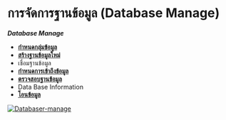 # การจัดการฐานข้อมูล (Database Manage)

_**Database Manage**_

  * [**กำหนดกลุ่มข้อมูล**](http://www.smlaccount.com/manual/?page_id=1251)
  * [**สร้างฐานข้อมูลใหม่**](http://www.smlaccount.com/manual/?page_id=1255)
  * เชื่อมฐานข้อมูล
  * [**กำหนดการเข้าถึงข้อมูล**](http://www.smlaccount.com/manual/?page_id=1263)
  * [**ตรวจสอบฐานข้อมูล**](http://www.smlaccount.com/manual/?page_id=1267)
  * Data Base Information
  * [**โอนข้อมูล**](http://www.smlaccount.com/manual/?page_id=1271)

[![Databaser-manage](http://www.smlaccount.com/manual/wp-content/uploads/2017/11/Databaser-manage.jpg)](http://www.smlaccount.com/manual/wp-content/uploads/2017/11/Databaser-manage.jpg)








